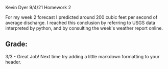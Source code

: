 Kevin Dyer
9/4/21
Homework 2

For my week 2 forecast I predicted around 200 cubic feet per second of average discharge. I reached this conclusion by referring to USGS data interpreted by python, and by consulting the week's weather report online.

## Grade:
3/3 - Great Job! Next time try adding a little markdown formatting to your header. 
